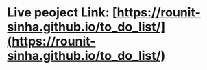 # Live peoject Link: [https://rounit-sinha.github.io/to_do_list/](https://rounit-sinha.github.io/to_do_list/)
